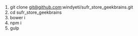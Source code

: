 1. git clone git@github.com:windyeti/sufr_store_geekbrains.git
2. cd sufr_store_geekbrains
3. bower i
4. npm i
5. gulp